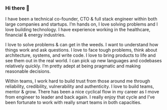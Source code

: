 ### Hi there 👋

I have been a technical co-founder, CTO & full stack engineer within both large companies and startups. I’m hands on, I love solving problems and I love building technology. I have experience working in the healthcare, financial & energy industries.

I love to solve problems & can get in the weeds. I want to understand how things work and ask questions. I love to face tough problems, think about architecture, systems, and write code. I love to bring products to life and see them out in the real world. I can pick up new languages and codebases relatively quickly. I’m pretty adept at being pragmatic and making reasonable decisions.

Within teams, I work hard to build trust from those around me through reliability, credibility, vulnerability and authenticity. I love to build teams, mentor & grow. There has been a nice cyclical flow in my career as I move from engineer to leader and back again. I really enjoy that cycle and I’ve been fortunate to work with really smart teams in both capacities. 

<!--
**mdurst180/mdurst180** is a ✨ _special_ ✨ repository because its `README.md` (this file) appears on your GitHub profile.

Here are some ideas to get you started:

- 🔭 I’m currently working on ...
- 🌱 I’m currently learning ...
- 👯 I’m looking to collaborate on ...
- 🤔 I’m looking for help with ...
- 💬 Ask me about ...
- 📫 How to reach me: ...
- 😄 Pronouns: ...
- ⚡ Fun fact: ...
-->
